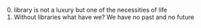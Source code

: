 0.  library is not a luxury but one of the necessities of life
1. Without libraries what have we? We have no past and no future

